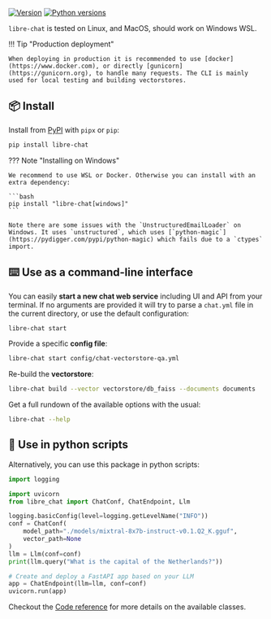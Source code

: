 [![Version](https://img.shields.io/pypi/v/libre-chat)](https://pypi.org/project/libre-chat) [![Python versions](https://img.shields.io/pypi/pyversions/libre-chat)](https://pypi.org/project/libre-chat)

`libre-chat` is tested on Linux, and MacOS, should work on Windows WSL.

!!! Tip "Production deployment"

    When deploying in production it is recommended to use [docker](https://www.docker.com), or directly [gunicorn](https://gunicorn.org), to handle many requests. The CLI is mainly used for local testing and building vectorstores.


## 📦 Install

Install from [PyPI](https://pypi.org/project/libre-chat/) with `pipx` or `pip`:

```bash
pip install libre-chat
```

??? Note "Installing on Windows"

    We recommend to use WSL or Docker. Otherwise you can install with an extra dependency:

    ```bash
    pip install "libre-chat[windows]"
    ```

    Note there are some issues with the `UnstructuredEmailLoader` on Windows. It uses `unstructured`, which uses [`python-magic`](https://pydigger.com/pypi/python-magic) which fails due to a `ctypes` import.


## ⌨️ Use as a command-line interface

You can easily **start a new chat web service** including UI and API from your terminal. If no arguments are provided it will try to parse a `chat.yml` file in the current directory, or use the default configuration:

```bash
libre-chat start
```

Provide a specific **config file**:

```bash
libre-chat start config/chat-vectorstore-qa.yml
```

Re-build the **vectorstore**:

```bash
libre-chat build --vector vectorstore/db_faiss --documents documents
```

Get a full rundown of the available options with the usual:

```bash
libre-chat --help
```

## 🐍 Use in python scripts

Alternatively, you can use this package in python scripts:

```python title="main.py"
import logging

import uvicorn
from libre_chat import ChatConf, ChatEndpoint, Llm

logging.basicConfig(level=logging.getLevelName("INFO"))
conf = ChatConf(
    model_path="./models/mixtral-8x7b-instruct-v0.1.Q2_K.gguf",
    vector_path=None
)
llm = Llm(conf=conf)
print(llm.query("What is the capital of the Netherlands?"))

# Create and deploy a FastAPI app based on your LLM
app = ChatEndpoint(llm=llm, conf=conf)
uvicorn.run(app)
```

Checkout the [Code reference](/libre-chat/Llm) for more details on the available classes.
